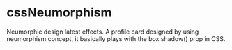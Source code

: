 # cssNeumorphism
Neumorphic design latest effects. A profile card designed by using neumorphism concept, it basically plays with the box shadow() prop in CSS.
